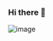 ### Hi there 👋
![image](https://user-images.githubusercontent.com/35773953/102511308-98b91980-40c3-11eb-8f08-5ac8d95bd52d.png)
<!--
**Jeevz10/Jeevz10** is a ✨ _special_ ✨ repository because its `README.md` (this file) appears on your GitHub profile.


Here are some ideas to get you started:

- 🔭 I’m currently working on ...
- 🌱 I’m currently learning ...
- 👯 I’m looking to collaborate on ...
- 🤔 I’m looking for help with ...
- 💬 Ask me about ...
- 📫 How to reach me: ...
- 😄 Pronouns: ...
- ⚡ Fun fact: ...
-->

